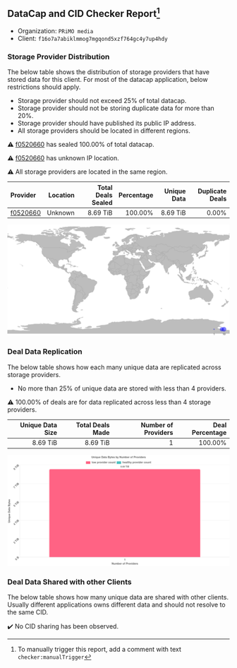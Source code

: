 ## DataCap and CID Checker Report[^1]
 - Organization: `PRiMO media`
 - Client: `f16o7a7abiklmmog7mgqond5xzf764gc4y7up4hdy`
### Storage Provider Distribution
The below table shows the distribution of storage providers that have stored data for this client.
For most of the datacap application, below restrictions should apply.
 - Storage provider should not exceed 25% of total datacap.
 - Storage provider should not be storing duplicate data for more than 20%.
 - Storage provider should have published its public IP address.
 - All storage providers should be located in different regions.

⚠️ [f0520660](https://filfox.info/en/address/f0520660) has sealed 100.00% of total datacap.

⚠️ [f0520660](https://filfox.info/en/address/f0520660) has unknown IP location.

⚠️ All storage providers are located in the same region.

| Provider                                            | Location | Total Deals Sealed | Percentage | Unique Data | Duplicate Deals |
| :-------------------------------------------------- | -------: | -----------------: | ---------: | ----------: | --------------: |
| [f0520660](https://filfox.info/en/address/f0520660) |  Unknown |           8.69 TiB |    100.00% |    8.69 TiB |           0.00% |

![Provider Distribution](https://raw.githubusercontent.com/data-preservation-programs/filplus-checker-assets/main/filecoin-project/filecoin-plus-large-datasets/issues/1194/1671006877579.png)
### Deal Data Replication
The below table shows how each many unique data are replicated across storage providers.
- No more than 25% of unique data are stored with less than 4 providers.

⚠️ 100.00% of deals are for data replicated across less than 4 storage providers.

| Unique Data Size | Total Deals Made | Number of Providers | Deal Percentage |
| ---------------: | ---------------: | ------------------: | --------------: |
|         8.69 TiB |         8.69 TiB |                   1 |         100.00% |

![Replication Distribution](https://raw.githubusercontent.com/data-preservation-programs/filplus-checker-assets/main/filecoin-project/filecoin-plus-large-datasets/issues/1194/1671006878240.png)
### Deal Data Shared with other Clients
The below table shows how many unique data are shared with other clients.
Usually different applications owns different data and should not resolve to the same CID.

✔️ No CID sharing has been observed.

[^1]: To manually trigger this report, add a comment with text `checker:manualTrigger`
